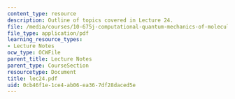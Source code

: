 ```yaml
---
content_type: resource
description: Outline of topics covered in Lecture 24.
file: /media/courses/10-675j-computational-quantum-mechanics-of-molecular-and-extended-systems-fall-2004/0cb46f1e1ce4ab06ea367df28daced5e_lec24.pdf
file_type: application/pdf
learning_resource_types:
- Lecture Notes
ocw_type: OCWFile
parent_title: Lecture Notes
parent_type: CourseSection
resourcetype: Document
title: lec24.pdf
uid: 0cb46f1e-1ce4-ab06-ea36-7df28daced5e
---
```

